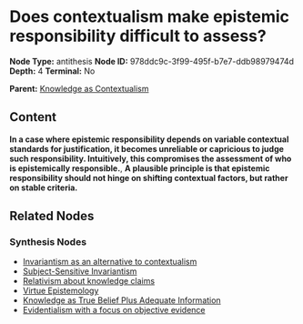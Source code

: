 # Does contextualism make epistemic responsibility difficult to assess?

**Node Type:** antithesis
**Node ID:** 978ddc9c-3f99-495f-b7e7-ddb98979474d
**Depth:** 4
**Terminal:** No

**Parent:** [Knowledge as Contextualism](knowledge-as-contextualism-synthesis-19284f10-8481-4e1d-a1c2-cce61792ff26.md)

## Content

**In a case where epistemic responsibility depends on variable contextual standards for justification, it becomes unreliable or capricious to judge such responsibility. Intuitively, this compromises the assessment of who is epistemically responsible.**, **A plausible principle is that epistemic responsibility should not hinge on shifting contextual factors, but rather on stable criteria.**

## Related Nodes

### Synthesis Nodes

- [Invariantism as an alternative to contextualism](invariantism-as-an-alternative-to-contextualism-synthesis-ea5ad989-d009-4638-a69a-18874c7361dc.md)
- [Subject-Sensitive Invariantism](subject-sensitive-invariantism-synthesis-787456ed-e8d5-4d39-bf29-2279b89aa396.md)
- [Relativism about knowledge claims](relativism-about-knowledge-claims-synthesis-6230e906-bafa-464e-b09a-9bbfe26ccfec.md)
- [Virtue Epistemology](virtue-epistemology-synthesis-bcfb89b7-d824-471b-bacd-5540b1ef11f1.md)
- [Knowledge as True Belief Plus Adequate Information](knowledge-as-true-belief-plus-adequate-information-synthesis-d94e9230-47f3-4b5f-8d30-4095b729ed45.md)
- [Evidentialism with a focus on objective evidence](evidentialism-with-a-focus-on-objective-evidence-synthesis-8d436908-4cc7-415c-adb4-3b3099b6302f.md)
